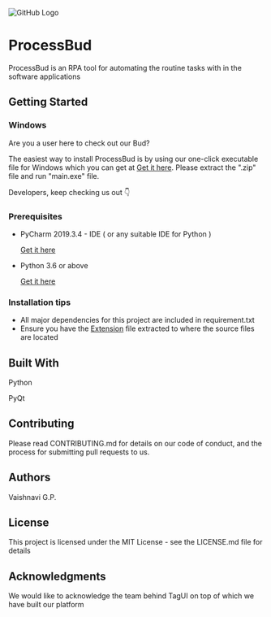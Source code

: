 ![GitHub Logo](/Users/mekhaanil/Downloads/processbud_white.jpg)
# ProcessBud
ProcessBud is an RPA tool for automating the routine tasks with in the software applications


## Getting Started
### Windows

Are you a user here to check out our Bud?

The easiest way to install ProcessBud is by using our one-click executable file for Windows which you can get at [Get it here](https://drive.google.com/file/d/1Nfi_zKRW5_TFeUOLImWioku5TzbWTAIh/view?usp=sharing). Please extract the ".zip" file and run "main.exe" file.

Developers, keep checking us out 👇

### Prerequisites

* PyCharm 2019.3.4 - IDE ( or any suitable IDE for Python ) 

  [Get it here](https://www.jetbrains.com/pycharm/download/)

* Python 3.6 or above 

  [Get it here](https://www.python.org/downloads/)

### Installation tips

* All major dependencies for this project are included in requirement.txt  
* Ensure you have the [Extension](https://github.com/accubits/ProcessBud/blob/master/Extension.zip) file extracted to where the source files are located  

## Built With

Python 

PyQt

## Contributing

Please read CONTRIBUTING.md for details on our code of conduct, and the process for submitting pull requests to us.

## Authors

Vaishnavi G.P.

## License

This project is licensed under the MIT License - see the LICENSE.md file for details

## Acknowledgments

We would like to acknowledge the team behind TagUI on top of which we have built our platform 

